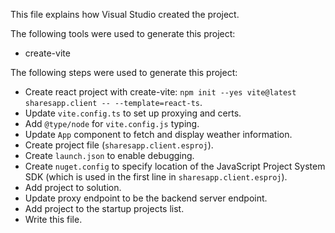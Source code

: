 This file explains how Visual Studio created the project.

The following tools were used to generate this project:
- create-vite

The following steps were used to generate this project:
- Create react project with create-vite: `npm init --yes vite@latest sharesapp.client -- --template=react-ts`.
- Update `vite.config.ts` to set up proxying and certs.
- Add `@type/node` for `vite.config.js` typing.
- Update `App` component to fetch and display weather information.
- Create project file (`sharesapp.client.esproj`).
- Create `launch.json` to enable debugging.
- Create `nuget.config` to specify location of the JavaScript Project System SDK (which is used in the first line in `sharesapp.client.esproj`).
- Add project to solution.
- Update proxy endpoint to be the backend server endpoint.
- Add project to the startup projects list.
- Write this file.
